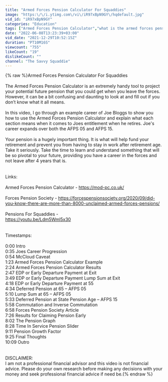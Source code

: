 ```yaml
---
title: "Armed Forces Pension Calculator For Squaddies"
image: "https:\/\/i.ytimg.com\/vi\/iR97xBpN9GY\/hqdefault.jpg"
vid_id: "iR97xBpN9GY"
categories: "Education"
tags: ["Armed Forces Pension Calculator","what is the armed forces pension calculator","pensions"]
date: "2022-06-08T13:23:39+03:00"
vid_date: "2021-12-29T10:52:15Z"
duration: "PT10M16S"
viewcount: "755"
likeCount: "19"
dislikeCount: ""
channel: "The Savvy Squaddie"
---
```

{% raw %}Armed Forces Pension Calculator For Squaddies<br /><br />The Armed Forces Pension Calculator is an extremely handy tool to project your potential future pension that you could get when you leave the forces. However, it can be a bit confusing and daunting to look at and fill out if you don’t know what it all means. <br /><br />In this video, I go through an example career of Joe Bloggs to show you how to use the Armed Forces Pension Calculator and explain what each section means when it comes to Joes entitlement when he retires. Joe's career expands over both the AFPS 05 and AFPS 15.<br /><br />Your pension is a hugely important thing. It is what will help fund your retirement and prevent you from having to stay in work after retirement age. Take it seriously. Take the time to learn and understand something that will be so pivotal to your future, providing you have a career in the forces and not leave after 4 years that is. <br /><br /><br />Links:<br /><br />Armed Forces Pension Calculator -  <a rel="nofollow" target="blank" href="https://mod-pc.co.uk/">https://mod-pc.co.uk/</a><br /><br />Forces Pension Society - <a rel="nofollow" target="blank" href="https://forcespensionsociety.org/2020/09/did-you-know-there-are-more-than-8000-unclaimed-armed-forces-pensions/">https://forcespensionsociety.org/2020/09/did-you-know-there-are-more-than-8000-unclaimed-armed-forces-pensions/</a><br /><br />Pensions For Squaddies - <br /><a rel="nofollow" target="blank" href="https://youtu.be/Ldm5Wml5x30">https://youtu.be/Ldm5Wml5x30</a><br /><br /><br />Timestamps:<br /><br />0:00 Intro<br />0:35 Joes Career Progression<br />0:54 McCloud Caveat<br />1:23 Armed Forces Pension Calculator Example<br />2:24 Armed Forces Pension Calculator Results<br />2:47 EDP or Early Departure Payment at Exit<br />3:49 EDP or Early Departure Payment Lump Sum at Exit<br />4:18 EDP or Early Departure Payment at 55<br />4:34 Deferred Pension at 65 – AFPS 05<br />5:10 Lump Sum at 65 – AFPS 05<br />5:33 Deferred Pension at State Pension Age – AFPS 15<br />5:58 Commutation and Inverse Commutation<br />6:58 Forces Pension Society Article<br />7:26 Results for Claiming Pension Early<br />8:02 The Pension Graph<br />8:28 Time In Service Pension Slider<br />9:11 Pension Growth Factor<br />9:25 Final Thoughts<br />10:09 Outro<br /><br /><br />DISCLAIMER:<br />I am not a professional financial advisor and this video is not financial advice. Please do your own research before making any decisions with your money and seek professional financial advice if need be.{% endraw %}
